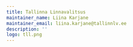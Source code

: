 ```yaml
---
title: Tallinna Linnavalitsus
maintainer_name: Liina Karjane
maintainer_email: liina.karjane@tallinnlv.ee
description: ''
logo: tll.png
---
```

